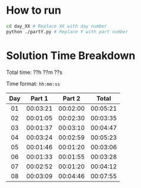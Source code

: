 # How to run
```bash
cd day_XX # Replace XX with day number
python ./partY.py # Replace Y with part number
```

# Solution Time Breakdown
Total time: ??h ??m ??s

Time format: `hh:mm:ss`

| Day |  Part 1  |  Part 2  |  Total   |
|:---:|:--------:|:--------:|:--------:|
| 01  | 00:03:21 | 00:02:00 | 00:05:21 |
| 02  | 00:01:05 | 00:02:30 | 00:03:35 |
| 03  | 00:01:37 | 00:03:10 | 00:04:47 |
| 04  | 00:03:24 | 00:02:59 | 00:05:23 |
| 05  | 00:01:46 | 00:01:20 | 00:03:06 |
| 06  | 00:01:33 | 00:01:55 | 00:03:28 |
| 07  | 00:02:52 | 00:01:20 | 00:04:12 |
| 08  | 00:03:09 | 00:04:46 | 00:07:55 |

